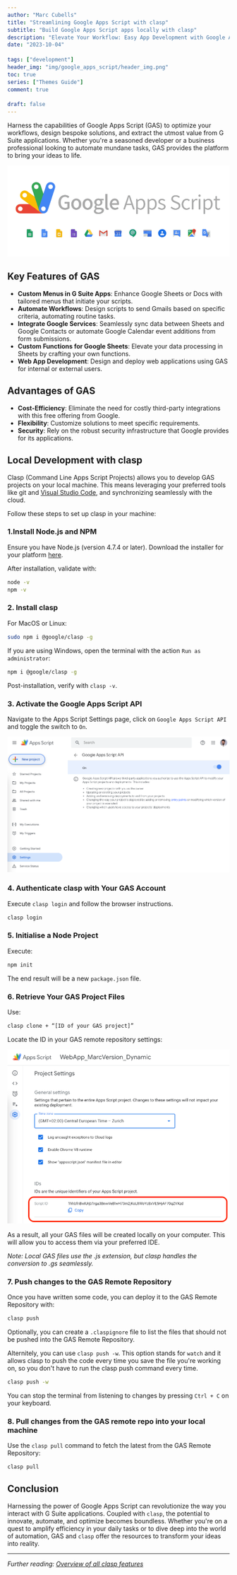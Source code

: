 ```yaml
---
author: "Marc Cubells"
title: "Streamlining Google Apps Script with clasp"
subtitle: "Build Google Apps Script apps locally with clasp"
description: "Elevate Your Workflow: Easy App Development with Google Apps Script"
date: "2023-10-04"

tags: ["development"]
header_img: "img/google_apps_script/header_img.png"
toc: true
series: ["Themes Guide"]
comment: true

draft: false
---
```


Harness the capabilities of Google Apps Script (GAS) to optimize your workflows, design bespoke solutions, and extract the utmost value from G Suite applications. Whether you're a seasoned developer or a business professional looking to automate mundane tasks, GAS provides the platform to bring your ideas to life.

![Google_Apps_Script](google_apps_script_1.png)

## Key Features of GAS

- **Custom Menus in G Suite Apps**: Enhance Google Sheets or Docs with tailored menus that initiate your scripts.
- **Automate Workflows**: Design scripts to send Gmails based on specific criteria, automating routine tasks.
- **Integrate Google Services**: Seamlessly sync data between Sheets and Google Contacts or automate Google Calendar event additions from form submissions.
- **Custom Functions for Google Sheets**: Elevate your data processing in Sheets by crafting your own functions.
- **Web App Development**: Design and deploy web applications using GAS for internal or external users.

## Advantages of GAS

- **Cost-Efficiency**: Eliminate the need for costly third-party integrations with this free offering from Google.
- **Flexibility**: Customize solutions to meet specific requirements.
- **Security**: Rely on the robust security infrastructure that Google provides for its applications.

## Local Development with clasp

Clasp (Command Line Apps Script Projects) allows you to develop GAS projects on your local machine. This means leveraging your preferred tools like git and [Visual Studio Code](https://code.visualstudio.com), and synchronizing seamlessly with the cloud.

Follow these steps to set up clasp in your machine:

### 1.Install Node.js and NPM

Ensure you have Node.js (version 4.7.4 or later). Download the installer for your platform [here](https://nodejs.org/en/download/current).

After installation, validate with:

```bash
node -v
npm -v
```

### 2. Install clasp

For MacOS or Linux:

```bash
sudo npm i @google/clasp -g
```

If you are using Windows, open the terminal with the action `Run as administrator`:

```bash
npm i @google/clasp -g
```

Post-installation, verify with `clasp -v`.

### 3. Activate the Google Apps Script API

Navigate to the Apps Script Settings page, click on `Google Apps Script API` and toggle the switch to `On`.

![image3](google_apps_script_2.png)

### 4. Authenticate clasp with Your GAS Account

Execute `clasp login` and follow the browser instructions.

```bash
clasp login
```

### 5. Initialise a Node Project

Execute:

```bash
npm init
```

The end result will be a new `package.json` file.

### 6. Retrieve Your GAS Project Files

Use:

```bash
clasp clone + “[ID of your GAS project]”
```

Locate the ID in your GAS remote repository settings:

![image5](google_apps_script_3.png)

As a result, all your GAS files will be created locally on your computer. This will allow you to access them via your preferred IDE.

_Note: Local GAS files use the .js extension, but clasp handles the conversion to .gs seamlessly._

### 7. Push changes to the GAS Remote Repository

Once you have written some code, you can deploy it to the GAS Remote Repository with:

```bash
clasp push
```

Optionally, you can create a `.claspignore` file to list the files that should not be pushed into the GAS Remote Repository.

Alternitely, you can use `clasp push -w`. This option stands for `watch` and it allows clasp to push the code every time you save the file you're working on, so you don't have to run the clasp push command every time.

```bash
clasp push -w
```

You can stop the terminal from listening to changes by pressing `Ctrl + C` on your keyboard.

### 8. Pull changes from the GAS remote repo into your local machine

Use the `clasp pull` command to fetch the latest from the GAS Remote Repository:

```bash
clasp pull
```

## Conclusion

Harnessing the power of Google Apps Script can revolutionize the way you interact with G Suite applications. Coupled with `clasp`, the potential to innovate, automate, and optimize becomes boundless. Whether you're on a quest to amplify efficiency in your daily tasks or to dive deep into the world of automation, GAS and `clasp` offer the resources to transform your ideas into reality.

---

_Further reading: [Overview of all clasp features](https://developers.google.com/apps-script/guides/clasp)_
